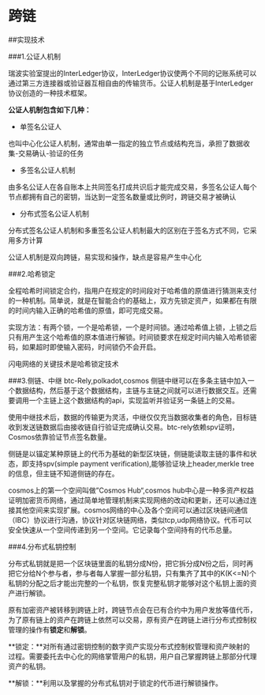 # 跨链


##实现技术

###1.公证人机制

瑞波实验室提出的InterLedger协议，InterLedger协议使两个不同的记账系统可以通过第三方连接器或验证器互相自由的传输货币。公证人机制是基于InterLedger协议创造的一种技术框架。

**公证人机制包含如下几种：**

- 单签名公证人

 也叫中心化公证人机制，通常由单一指定的独立节点或结构充当，承担了数据收集-交易确认-验证的任务
 
- 多签名公证人机制

由多名公证人在各自账本上共同签名打成共识后才能完成交易，多签名公证人每个节点都拥有自己的密钥，当达到一定签名数量或比例时，跨链交易才被确认

- 分布式签名公证人机制

分布式签名公证人机制和多重签名公证人机制最大的区别在于签名方式不同，它采用多方计算

公证人机制是双向跨链，易实现和操作，缺点是容易产生中心化

###2.哈希锁定

全程哈希时间锁定合约，指用户在规定的时间段对于哈希值的原值进行猜测来支付的一种机制。简单说，就是在智能合约的基础上，双方先锁定资产，如果都在有限的时间内输入正确的哈希值的原值，即可完成交易。

实现方法：有两个锁，一个是哈希锁，一个是时间锁。通过哈希值上锁，上锁之后只有用产生这个哈希值的原本值进行解锁。时间锁要求在规定时间内输入哈希锁密码，如果超时即使输入密码，时间锁仍不会开启。

闪电网络的关键技术是哈希锁定技术

###3.侧链、中继
btc-Rely,polkadot,cosmos
侧链中继可以在多条主链中加入一个数据结构，然后基于这个数据结构，主链与主链之间就可以进行数据交互。还需要调用一个主链上这个数据结构的api，实现监听并验证另一条链上的交易。

使用中继技术后，数据的传输更为灵活，中继仅仅充当数据收集者的角色，目标链收到发送链数据后由接收链自行验证完成确认交易。btc-rely依赖spv证明，Cosmos依靠验证节点签名数量。

侧链是以锚定某种原链上的代币为基础的新型区块链，侧链能读取主链的事件和状态，即支持spv(simple payment verification),能够验证块上header,merkle tree的信息，但主链不知道侧链的存在。

cosmos上的第一个空间叫做”Cosmos Hub“,cosmos hub中心是一种多资产权益证明加密货币网络，通过简单地管理机制来实现网络的改动和更新，还可以通过连接其他空间来实现扩展。cosmos网络的中心及各个空间可以通过区块链间通信（IBC）协议进行沟通，协议针对区块链网络，类似tcp,udp网络协议。代币可以安全快速从一个空间传递到另一个空间。它记录每个空间持有的代币总量。

###4.分布式私钥控制

分布式私钥就是把一个区块链里面的私钥分成N份，把它拆分成N份之后，同时再把它分给N个参与者，参与者每人掌握一部分私钥，只有集齐了其中的K(K<=N)个私钥的分配之后才能出完整的一个私钥，恢复完整私钥才能够对这个私钥上面的资产进行解锁。

原有加密资产被转移到跨链上时，跨链节点会在已有合约中为用户发放等值代币，为了原有链上的资产在跨链上依然可以交易，原有资产在跨链上进行分布式控制权管理的操作有**锁定**和**解锁**。

**锁定：**对所有通过密钥控制的数字资产实现分布式控制权管理和资产映射的过程。需要委托去中心化的网络掌管用户的私钥，用户自己掌握跨链上那部分代理资产的私钥。

**解锁：**利用以及掌握的分布式私钥对于锁定的代币进行解锁操作。



























